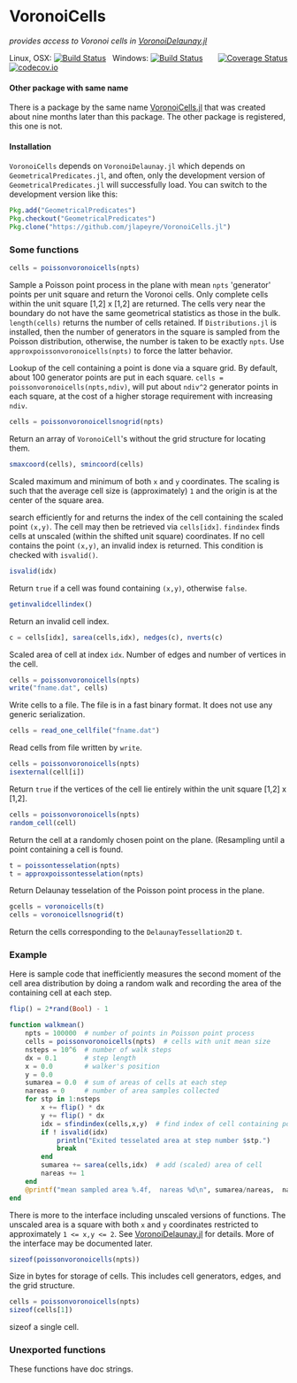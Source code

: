 # VoronoiCells
*provides access to Voronoi cells in [VoronoiDelaunay.jl](https://github.com/JuliaGeometry/VoronoiDelaunay.jl)*

Linux, OSX: [![Build Status](https://travis-ci.org/jlapeyre/VoronoiCells.jl.svg)](https://travis-ci.org/jlapeyre/VoronoiCells.jl)
&nbsp;
Windows: [![Build Status](https://ci.appveyor.com/api/projects/status/github/jlapeyre/VoronoiCells.jl?branch=master&svg=true)](https://ci.appveyor.com/project/jlapeyre/voronoicells-jl)
&nbsp; &nbsp; &nbsp;
[![Coverage Status](https://coveralls.io/repos/jlapeyre/VoronoiCells.jl/badge.svg?branch=master&service=github)](https://coveralls.io/github/jlapeyre/VoronoiCells.jl?branch=master)
[![codecov.io](http://codecov.io/github/jlapeyre/VoronoiCells.jl/coverage.svg?branch=master)](http://codecov.io/github/jlapeyre/VoronoiCells.jl?branch=master)

#### Other package with same name

There is a package by the same name [VoronoiCells.jl](https://github.com/JuliaGeometry/VoronoiCells.jl) that was created about
nine months later than this package. The other package is registered, this one is not.

#### Installation

`VoronoiCells` depends on `VoronoiDelaunay.jl` which depends on `GeometricalPredicates.jl`, and often, only the
development version of `GeometricalPredicates.jl` will successfully load. You can switch to the development version like this:

```julia
Pkg.add("GeometricalPredicates")
Pkg.checkout("GeometricalPredicates")
Pkg.clone("https://github.com/jlapeyre/VoronoiCells.jl")
```

### Some functions

```julia
cells = poissonvoronoicells(npts)
```
Sample a Poisson point process in the plane with mean `npts` 'generator' points per unit square and
return the Voronoi cells. Only complete cells within the unit square [1,2] x [1,2] are returned.
The cells very near the boundary do not have the same geometrical statistics
as those in the bulk. `length(cells)` returns the number of cells retained. If `Distributions.jl` is
installed, then the number of generators in the square is sampled from the Poisson distribution, otherwise,
the number is taken to be exactly `npts`. Use  `approxpoissonvoronoicells(npts)` to force the latter behavior.

Lookup of the cell containing a point is done via a square grid. By default, about
100 generator points are put in each square. `cells = poissonvoronoicells(npts,ndiv)`,
will put about `ndiv^2` generator points in each square, at the cost of a higher storage
requirement with increasing `ndiv`.

```julia
cells = poissonvoronoicellsnogrid(npts)
```

Return an array of `VoronoiCell`'s without the grid structure for locating them.


```julia
smaxcoord(cells), smincoord(cells)
```
Scaled maximum and minimum of both `x` and `y` coordinates. The scaling is such that
the average cell size is (approximately) `1` and the origin is at the center of the square area.


search efficiently for and returns the index of the cell containing the scaled point `(x,y)`.
The cell may then be retrieved via `cells[idx]`.  `findindex` finds cells at unscaled (within the shifted unit square)
coordinates. If no cell contains the point `(x,y)`, an invalid index is returned. This condition is checked with `isvalid()`.

```julia
isvalid(idx)
```
Return `true` if a cell was found containing `(x,y)`, otherwise `false`.

```julia
getinvalidcellindex()
```
Return an invalid cell index.

```julia
c = cells[idx], sarea(cells,idx), nedges(c), nverts(c)
```
Scaled area of cell at index `idx`. Number of edges and number of vertices in the cell.

```julia
cells = poissonvoronoicells(npts)
write("fname.dat", cells)
```
Write cells to a file. The file is in a fast binary format. It does not
use any generic serialization.

```julia
cells = read_one_cellfile("fname.dat")
```
Read cells from file written by `write`.

```julia
cells = poissonvoronoicells(npts)
isexternal(cell[i])
```
Return `true` if the vertices of the cell lie entirely within the unit square [1,2] x [1,2].


```julia
cells = poissonvoronoicells(npts)
random_cell(cell)
```
Return the cell at a randomly chosen point on the plane. (Resampling until a point
containing a cell is found.

```julia
t = poissontesselation(npts)
t = approxpoissontesselation(npts)
```
Return Delaunay tesselation of the Poisson point process in the plane.

```julia
gcells = voronoicells(t)
cells = voronoicellsnogrid(t)
```
Return the cells corresponding to the `DelaunayTessellation2D` `t`.

### Example

Here is sample code that inefficiently measures the second moment of the cell area
distribution by doing a random walk and recording the area of the containing cell
at each step.

```julia
flip() = 2*rand(Bool) - 1

function walkmean()
    npts = 100000  # number of points in Poisson point process
    cells = poissonvoronoicells(npts)  # cells with unit mean size
    nsteps = 10^6  # number of walk steps
    dx = 0.1       # step length
    x = 0.0        # walker's position
    y = 0.0
    sumarea = 0.0  # sum of areas of cells at each step
    nareas = 0     # number of area samples collected
    for stp in 1:nsteps
        x += flip() * dx
        y += flip() * dx
        idx = sfindindex(cells,x,y)  # find index of cell containing point (x,y)
        if ! isvalid(idx)
            println("Exited tesselated area at step number $stp.")
            break
        end
        sumarea += sarea(cells,idx)  # add (scaled) area of cell
        nareas += 1
    end
    @printf("mean sampled area %.4f,  nareas %d\n", sumarea/nareas,  nareas)
end
```

There is more to the interface including unscaled versions of functions. The
unscaled area is a square with both `x` and `y` coordinates restricted
to approximately `1 <= x,y <= 2`. See [VoronoiDelaunay.jl](https://github.com/JuliaGeometry/VoronoiDelaunay.jl)
for details. More of the interface may be documented later.

```julia
sizeof(poissonvoronoicells(npts))
```

Size in bytes for storage of cells. This includes cell generators, edges, and the grid structure.

```julia
cells = poissonvoronoicells(npts)
sizeof(cells[1])
```
sizeof a single cell.

### Unexported functions

These functions have doc strings.


<!--  LocalWords:  VoronoiCells Voronoi VoronoiDelaunay jl OSX nbsp
 -->
<!--  LocalWords:  codecov io GeometricalPredicates julia npts ndiv
 -->
<!--  LocalWords:  poissonvoronoicells approxpoissonvoronoicells idx
 -->
<!--  LocalWords:  poissonvoronoicellsnogrid VoronoiCell smaxcoord dx
 -->
<!--  LocalWords:  smincoord sfindindex findindex isvalid searche dat
 -->
<!--  LocalWords:  unscaled getinvalidcellindex sarea nedges nverts
 -->
<!--  LocalWords:  fname cellfile isexternal Resampling Delaunay Bool
 -->
<!--  LocalWords:  poissontesselation approxpoissontesselation gcells
 -->
<!--  LocalWords:  tesselation voronoicells voronoicellsnogrid nsteps
 -->
<!--  LocalWords:  DelaunayTessellation walkmean sumarea nareas stp
 -->
<!--  LocalWords:  println tesselated printf sizeof
 -->
